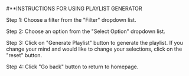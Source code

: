 #**INSTRUCTIONS FOR USING PLAYLIST GENERATOR
  
  Step 1: Choose a filter from the "Filter" dropdown list.
  
  Step 2: Choose an option from the "Select Option" dropdown list.
  
  Step 3: Click on "Generate Playlist" button to generate the playlist. If you change your mind and would like to change your selections, click on the "reset" button.
  
  Step 4: Click "Go back" button to return to homepage.
